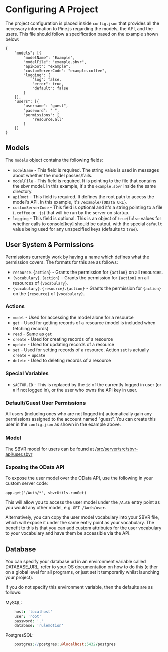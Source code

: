 # Configuring A Project

The project configuration is placed inside `config.json` that provides all the necessary information to Pine.js regarding the models, the API, and the users. This file should follow a specification based on the example shown below:

```
{
	"models": [{
		"modelName": "Example",
		"modelFile": "example.sbvr",
		"apiRoot": "example",
		"customServerCode": "example.coffee",
		"logging": {
			"log": false,
			"error": true,
			"default": false
		}
	}],
	"users": [{
		"username": "guest",
		"password": " ",
		"permissions": [
			"resource.all"
		]
	}]
}
```

## Models
The `models` object contains the following fields:

* `modelName` - This field is required. The string value is used in messages about whether the model passes/fails.
* `modelFile` - This field is required. It is pointing to the file that contains the sbvr model. In this example, it's the `example.sbvr` inside the same directory.
* `apiRoot` - This field is required. It defines the root path to access the model's API. In this example, it's `/example/{OData URL}`.
* `customServerCode` - This field is optional and it's a string pointing to a file (`.coffee` or `.js`) that will be run by the server on startup.
* `logging` - This field is optional. This is an object of `true`/`false` values for whether calls to console[key] should be output, with the special `default` value being used for any unspecified keys (defaults to `true`). 

## User System & Permissions
Permissions currently work by having a name which defines what the permission covers. The formats for this are as follows:

* `resource.{action}` - Grants the permission for `{action}` on all resources.
* `{vocabulary}.{action}` - Grants the permission for `{action}` on all resources of `{vocabulary}`.
* `{vocabulary}.{resource}.{action}` - Grants the permission for `{action}` on the `{resource}` of `{vocabulary}`.

### Actions

* `model` - Used for accessing the model alone for a resource
* `get` - Used for getting records of a resource (model is included when fetching records)
* `read` - Same as `get`
* `create` - Used for creating records of a resource
* `update` - Used for updating records of a resource
* `set` - Used for setting records of a resource. Action `set` is actually `create` + `update`
* `delete` - Used to deleting records of a resource

### Special Variables

* `$ACTOR.ID` - This is replaced by the `id` of the currently logged in user (or `0` if not logged in), or the user who owns the API key in user.

### Default/Guest User Permissions
All users (including ones who are not logged in) automatically gain any permissions assigned to the account named "guest". You can create this user in the `config.json` as shown in the example above.

### Model
The SBVR model for users can be found at [/src/server/src/sbvr-api/user.sbvr](https://github.com/resin-io/pinejs/blob/master/src/server/src/sbvr-api/user.sbvr)

### Exposing the OData API
To expose the user model over the OData API, use the following in your custom server code:

```
app.get('/Auth/*', sbvrUtils.runGet)
```
This will allow you to access the user model under the `/Auth` entry point as you would any other model, e.g. `GET /Auth/user`.

Alternatively, you can copy the user model vocabulary into your SBVR file, which will expose it under the same entry point as your vocabulary. The benefit to this is that you can add custom attributes for the user vocabulary to your vocabulary and have them be accessible via the API.


## Database
You can specify your database url in an environment variable called DATABASE_URL, refer to your OS documentation on how to do this (either on a global level for all programs, or just set it temporarily whilst launching your project).  

If you do not specify this environment variable, then the defaults are as follows: 
 
MySQL:

```coffee
	host: 'localhost'
	user: 'root'
	password: '.'
	database: 'rulemotion'
```

PostgresSQL:

```coffee
	postgres://postgres:.@localhost:5432/postgres
```
